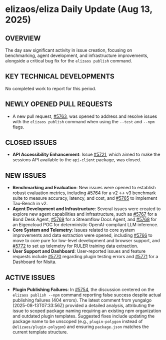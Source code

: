 # elizaos/eliza Daily Update (Aug 13, 2025)

## OVERVIEW 
The day saw significant activity in issue creation, focusing on benchmarking, agent development, and infrastructure improvements, alongside a critical bug fix for the `elizaos publish` command.

## KEY TECHNICAL DEVELOPMENTS

No completed work to report for this period.

## NEWLY OPENED PULL REQUESTS
- A new pull request, [#5763](https://github.com/elizaos/eliza/pull/5763), was opened to address and resolve issues with the `elizaos publish` command when using the `--test` and `--npm` flags.

## CLOSED ISSUES
- **API Accessibility Enhancement**: Issue [#5721](https://github.com/elizaos/eliza/issues/5721), which aimed to make the sessions API available to the `api-client` package, was closed.

## NEW ISSUES
- **Benchmarking and Evaluation**: New issues were opened to establish robust evaluation metrics, including [#5764](https://github.com/elizaos/eliza/issues/5764) for a v2 ↔ v3 benchmark suite to measure accuracy, latency, and cost, and [#5765](https://github.com/elizaos/eliza/issues/5765) to implement Tau-Bench in v2.
- **Agent Development and Infrastructure**: Several issues were created to explore new agent capabilities and infrastructure, such as [#5767](https://github.com/elizaos/eliza/issues/5767) for a Bond Desk Agent, [#5769](https://github.com/elizaos/eliza/issues/5769) for a Streamflow Docs Agent, and [#5768](https://github.com/elizaos/eliza/issues/5768) for an Eigencloud POC for deterministic OpenAI-compliant LLM inference.
- **Core System and Telemetry**: Issues related to core system improvements and data extraction were opened, including [#5766](https://github.com/elizaos/eliza/issues/5766) to move to core pure for low-level development and browser support, and [#5772](https://github.com/elizaos/eliza/issues/5772) to set up telemetry for RULER training data extraction.
- **User Support and Dashboard**: User-reported issues and feature requests include [#5770](https://github.com/elizaos/eliza/issues/5770) regarding plugin testing errors and [#5771](https://github.com/elizaos/eliza/issues/5771) for a Dashboard for Nisita.

## ACTIVE ISSUES
- **Plugin Publishing Failures**: In [#5754](https://github.com/elizaos/eliza/issues/5754), the discussion centered on the `elizaos publish --npm` command reporting false success despite actual publishing failures (404 errors). The latest comment from yungalgo (2025-08-13T07:33:56Z) provided a detailed analysis, attributing the issue to scoped package naming requiring an existing npm organization and outdated plugin templates. Suggested fixes include updating the package name to be unscoped (e.g., `plugin-polygon` instead of `@elizaos/plugin-polygon`) and ensuring `package.json` matches the current template structure.